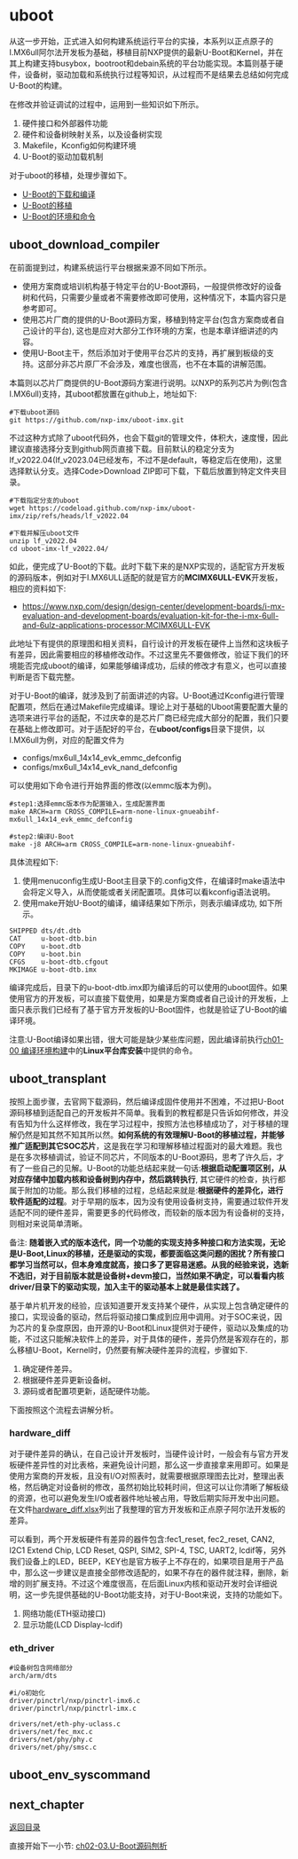 # uboot

从这一步开始，正式进入如何构建系统运行平台的实操，本系列以正点原子的I.MX6ull阿尔法开发板为基础，移植目前NXP提供的最新U-Boot和Kernel，并在其上构建支持busybox，bootroot和debain系统的平台功能实现。本篇则基于硬件，设备树，驱动加载和系统执行过程等知识，从过程而不是结果去总结如何完成U-Boot的构建。

在修改并验证调试的过程中，运用到一些知识如下所示。

1. 硬件接口和外部器件功能
2. 硬件和设备树映射关系，以及设备树实现
3. Makefile，Kconfig如何构建环境
4. U-Boot的驱动加载机制

对于uboot的移植，处理步骤如下。

- [U-Boot的下载和编译](#uboot_download_compiler)
- [U-Boot的移植](#uboot_transplant)
- [U-Boot的环境和命令](#uboot_env_syscommand)

## uboot_download_compiler

在前面提到过，构建系统运行平台根据来源不同如下所示。

- 使用方案商或培训机构基于特定平台的U-Boot源码，一般提供修改好的设备树和代码，只需要少量或者不需要修改即可使用，这种情况下，本篇内容只是参考即可。
- 使用芯片厂商的提供的U-Boot源码方案，移植到特定平台(包含方案商或者自己设计的平台), 这也是应对大部分工作环境的方案，也是本章详细讲述的内容。
- 使用U-Boot主干，然后添加对于使用平台芯片的支持，再扩展到板级的支持。这部分非芯片原厂不会涉及，难度也很高，也不在本篇的讲解范围。

本篇则以芯片厂商提供的U-Boot源码方案进行说明。以NXP的系列芯片为例(包含I.MX6ull)支持，其uboot都放置在github上，地址如下:

```shell
#下载uboot源码
git https://github.com/nxp-imx/uboot-imx.git
```

不过这种方式除了uboot代码外，也会下载git的管理文件，体积大，速度慢，因此建议直接选择分支到github网页直接下载。目前默认的稳定分支为If_v2022.04(If_v2023.04已经发布，不过不是default，等稳定后在使用)，这里选择默认分支。选择Code>Download ZIP即可下载，下载后放置到特定文件夹目录。

```shell
#下载指定分支的uboot
wget https://codeload.github.com/nxp-imx/uboot-imx/zip/refs/heads/lf_v2022.04

#下载并解压uboot文件
unzip lf_v2022.04
cd uboot-imx-lf_v2022.04/
```

如此，便完成了U-Boot的下载。此时下载下来的是NXP实现的，适配官方开发板的源码版本，例如对于I.MX6ULL适配的就是官方的**MCIMX6ULL-EVK**开发板，相应的资料如下:

- <https://www.nxp.com/design/design-center/development-boards/i-mx-evaluation-and-development-boards/evaluation-kit-for-the-i-mx-6ull-and-6ulz-applications-processor:MCIMX6ULL-EVK>

此地址下有提供的原理图和相关资料，自行设计的开发板在硬件上当然和这块板子有差异，因此需要相应的移植修改动作。不过这里先不要做修改，验证下我们的环境能否完成uboot的编译，如果能够编译成功，后续的修改才有意义，也可以直接判断是否下载完整。

对于U-Boot的编译，就涉及到了前面讲述的内容。U-Boot通过Kconfig进行管理配置项，然后在通过Makefile完成编译。理论上对于基础的Uboot需要配置大量的选项来进行平台的适配，不过庆幸的是芯片厂商已经完成大部分的配置，我们只要在基础上修改即可。对于适配好的平台，在**uboot/configs**目录下提供，以I.MX6ull为例，对应的配置文件为

- configs/mx6ull_14x14_evk_emmc_defconfig
- configs/mx6ull_14x14_evk_nand_defconfig

可以使用如下命令进行开始界面的修改(以emmc版本为例)。

```shell
#step1:选择emmc版本作为配置输入，生成配置界面
make ARCH=arm CROSS_COMPILE=arm-none-linux-gnueabihf- mx6ull_14x14_evk_emmc_defconfig

#step2:编译U-Boot
make -j8 ARCH=arm CROSS_COMPILE=arm-none-linux-gnueabihf-
```

具体流程如下:

1. 使用menuconfig生成U-Boot主目录下的.config文件，在编译时make语法中会将定义导入，从而使能或者关闭配置项。具体可以看kconfig语法说明。
2. 使用make开始U-Boot的编译，编译结果如下所示，则表示编译成功, 如下所示。

```shell
SHIPPED dts/dt.dtb
CAT     u-boot-dtb.bin
COPY    u-boot.dtb
COPY    u-boot.bin
CFGS    u-boot-dtb.cfgout
MKIMAGE u-boot-dtb.imx
```

编译完成后，目录下的u-boot-dtb.imx即为编译后的可以使用的uboot固件。如果使用官方的开发板，可以直接下载使用，如果是方案商或者自己设计的开发板，上面只表示我们已经有了基于官方开发板的U-Boot固件，也就是验证了U-Boot的编译环境。

注意:U-Boot编译如果出错，很大可能是缺少某些库问题，因此编译前执行[ch01-00 编译环境构建](./ch01-00.platform_env_struct.md)中的**Linux平台库安装**中提供的命令。

## uboot_transplant

按照上面步骤，去官网下载源码，然后编译成固件使用并不困难，不过把U-Boot源码移植到适配自己的开发板并不简单。我看到的教程都是只告诉如何修改，并没有告知为什么这样修改，我在学习过程中，按照方法也移植成功了，对于移植的理解仍然是知其然不知其所以然。**如何系统的有效理解U-Boot的移植过程，并能够推广适配到其它SOC芯片**，这是我在学习和理解移植过程面对的最大难题。我也是在多次移植调试，验证不同芯片，不同版本的U-Boot源码，思考了许久后，才有了一些自己的见解。U-Boot的功能总结起来就一句话:**根据启动配置项区别，从对应存储中加载内核和设备树到内存中，然后跳转执行**, 其它硬件的检查，执行都属于附加的功能。那么我们移植的过程，总结起来就是:**根据硬件的差异化，进行软件适配的过程**。对于早期的版本，因为没有使用设备树支持，需要通过软件开发适配不同的硬件差异，需要更多的代码修改，而较新的版本因为有设备树的支持，则相对来说简单清晰。

备注: **随着嵌入式的版本迭代，同一个功能的实现支持多种接口和方法实现，无论是U-Boot,Linux的移植，还是驱动的实现，都要面临这类问题的困扰？所有接口都学习当然可以，但本身难度就高，接口多了更容易迷惑。从我的经验来说，选新不选旧，对于目前版本就是设备树+devm接口，当然如果不确定，可以看看内核driver/目录下的驱动实现，加入主干的驱动基本上就是最佳实践了。**

基于单片机开发的经验，应该知道要开发支持某个硬件，从实现上包含确定硬件的接口，实现设备的驱动，然后将驱动接口集成到应用中调用。对于SOC来说，因为芯片的复杂度原因，由开源的U-Boot和Linux提供对于硬件，驱动以及集成的功能，不过这只能解决软件上的差异，对于具体的硬件，差异仍然是客观存在的，那么移植U-Boot，Kernel时，仍然要有解决硬件差异的流程，步骤如下.

1. 确定硬件差异。
2. 根据硬件差异更新设备树。
3. 源码或者配置项更新，适配硬件功能。

下面按照这个流程去讲解分析。

### hardware_diff

对于硬件差异的确认，在自己设计开发板时，当硬件设计时，一般会有与官方开发板硬件差异性的对比表格，来避免设计问题，那么这一步直接拿来用即可。如果是使用方案商的开发板，且没有I/O对照表时，就需要根据原理图去比对，整理出表格，然后确定对设备树的修改，虽然初始比较耗时间，但这可以让你清晰了解板级的资源，也可以避免发生I/O或者器件地址被占用，导致后期实际开发中出问题。在文件[hardware_diff.xlsx](./file/hardware_diff.xlsx)列出了我整理的官方开发板和正点原子阿尔法开发板的差异。

可以看到，两个开发板硬件有差异的器件包含:fec1_reset, fec2_reset, CAN2, I2C1 Extend Chip, LCD Reset, QSPI, SIM2, SPI-4, TSC, UART2, lcdif等，另外我们设备上的LED，BEEP，KEY也是官方板子上不存在的，如果项目是用于产品中，那么这一步建议是直接全部修改适配的，如果不存在的器件就注释，删除，新增的则扩展支持。不过这个难度很高，在后面Linux内核和驱动开发时会详细说明，这一步先提供基础的U-Boot功能支持，对于U-Boot来说，支持的功能如下。

1. 网络功能(ETH驱动接口)
2. 显示功能(LCD Display-lcdif)

### eth_driver

```shell
#设备树包含网络部分
arch/arm/dts

#i/o初始化
driver/pinctrl/nxp/pinctrl-imx6.c
driver/pinctrl/nxp/pinctrl-imx.c

drivers/net/eth-phy-uclass.c
drivers/net/fec_mxc.c
drivers/net/phy/phy.c
drivers/net/phy/smsc.c
```

## uboot_env_syscommand

## next_chapter

[返回目录](./SUMMARY.md)

直接开始下一小节: [ch02-03.U-Boot源码刨析](./ch02-03.uboot_analyse.md)
